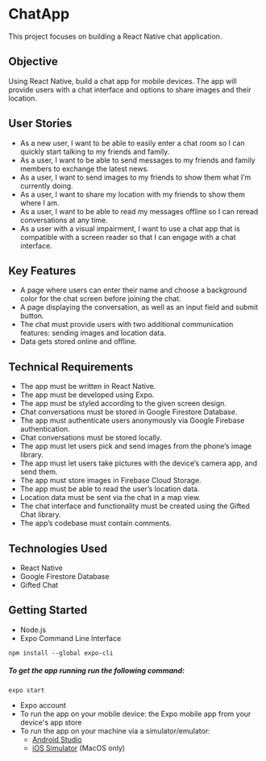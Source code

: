 # ChatApp
This project focuses on building a React Native chat application.
## Objective
Using React Native, build a chat app for mobile devices. The app will provide users with a chat interface and options to share images and their location. 
## User Stories
* As a new user, I want to be able to easily enter a chat room so I can quickly start talking to my friends and family. 
* As a user, I want to be able to send messages to my friends and family members to exchange the latest news. 
* As a user, I want to send images to my friends to show them what I’m currently doing. 
* As a user, I want to share my location with my friends to show them where I am. 
* As a user, I want to be able to read my messages offline so I can reread conversations at any time. 
* As a user with a visual impairment, I want to use a chat app that is compatible with a screen reader so that I can engage with a chat interface.
## Key Features
* A page where users can enter their name and choose a background color for the chat screen 
before joining the chat. 
* A page displaying the conversation, as well as an input field and submit button.  
* The chat must provide users with two additional communication features: sending images 
and location data. 
* Data gets stored online and offline.
## Technical Requirements
* The app must be written in React Native. 
* The app must be developed using Expo. 
* The app must be styled according to the given screen design. 
* Chat conversations must be stored in Google Firestore Database. 
* The app must authenticate users anonymously via Google Firebase authentication. 
* Chat conversations must be stored locally. 
* The app must let users pick and send images from the phone’s image library. 
* The app must let users take pictures with the device’s camera app, and send them. 
* The app must store images in Firebase Cloud Storage. 
* The app must be able to read the user’s location data.
* Location data must be sent via the chat in a map view. 
* The chat interface and functionality must be created using the Gifted Chat library. 
* The app’s codebase must contain comments. 
## Technologies Used
+ React Native
+ Google Firestore Database
+ Gifted Chat
## Getting Started
+ Node.js
+ Expo Command Line Interface
``` 
npm install --global expo-cli
```
##### To get the app running run the following command:
``` 
expo start
```
+ Expo account
+ To run the app on your mobile device: the Expo mobile app from your device's app store
+ To run the app on your machine via a simulator/emulator: 
     - [Android Studio](https://docs.expo.io/workflow/android-studio-emulator/)
     - [iOS Simulator](https://docs.expo.io/workflow/ios-simulator/) (MacOS only)
